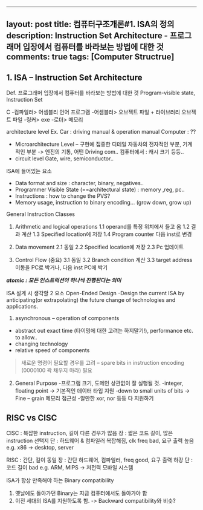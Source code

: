 
---
layout: post
title: 컴퓨터구조개론#1. ISA의 정의
description: Instruction Set Architecture - 프로그래머 입장에서 컴퓨터를 바라보는 방법에 대한 것
comments: true
tags: [Computer Structrue]
---

## 1. ISA – Instruction Set Architecture
Def. 프로그래머 입장에서 컴퓨터를 바라보는 방법에 대한 것
Program-visible state, Instruction Set
 
C -컴파일러> 어셈블리 언어 프로그램 -어셈블러> 오브젝트 파일 + 라이브러리 오브젝트 파일 -링커> exe -로더> 메모리

architecture level 
Ex. 
Car : driving manual & operation manual
Computer : ??


+ Microarchitecture Level – 구현에 집중한 디테일
자동차의 전자적인 부분, 기계적인 부분 -> 엔진의 기통, 어떤 Driving com..
컴퓨터에서 : 캐시 크기 등등..
+ circuit level
Gate, wire, semiconductor..

ISA에 들어있는 요소
- Data format and size : character, binary, negatives..
- Programmer Visible State (==architectural state) : memory ,reg, pc..
- Instructions : how to change the PVS?
- Memory usage, instruction to binary encoding… (grow down, grow up)
 

General Instruction Classes
1.	Arithmetic and logical operations
1.1	operand를 특정 위치에서 들고 옴
1.2	결과 계산
1.3	Specified location에 저장
1.4	Program counter 다음 inst로 변경

2.	Data movement
2.1	동일
2.2	Specified location에 저장
2.3	Pc 업데이트

3.	Control Flow (중요)
3.1	동일
3.2	Branch condition 계산
3.3	target address 이동을 PC로 박거나, 다음 inst PC에 박기

***atomic : 모든 인스트럭션이 하나씩 진행된다는 의미***

ISA 설계 시 생각할 2 요소
Open-Ended Design
-Design the current ISA by anticipating(or extrapolating) the future change of technologies and applications.
1. asynchronous – operation of components
- abstract out exact time (타이밍에 대한 고려는 하지말기!), performance etc. to allow..
- changing technology
- relative speed of components


> 새로운 명령어 필요할 경우를 고려 – spare bits in instruction encoding (0000100 꽉 채우지 마라) 필요

2. General Purpose
-프로그램 크기, 도메인 상관없이 잘 실행될 것.
-integer, floating point -> 기본적인 데이터 타입 지원
-down to small units of bits -> Fine – grain 메모리 접근성
-알만한 xor, nor 등등 다 지원하기

## RISC vs CISC
CISC : 복잡한 instruction, 길이 다른 경우가 많음
장 : 짧은 코드 길이, 많은 instruction 선택지
단 : 하드웨어 & 컴파일러 복잡해짐, clk freq bad, 요구 출력 높음
e.g. x86 -> desktop, server

RISC : 간단, 길이 동일
장 : 간단 하드웨어, 컴파일러, freq good, 요구 출력 하강
단 : 코드 길이 bad
e.g. ARM, MIPS -> 저전력 모바일 시스템

ISA가 항상 만족해야 하는 Binary compatibility
1. 옛날에도 돌아가던 Binary는 지금 컴퓨터에서도 돌아가야 함
2. 이전 세대의 ISA를 지원하도록 함.
-> Backward compatibility와 비슷?
